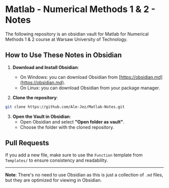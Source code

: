 # Matlab - Numerical Methods 1 & 2 - Notes

The following repository is an obsidian vault for Matlab for Numerical Methods 1 & 2 course at Warsaw University of Technology.

## How to Use These Notes in Obsidian

1. **Download and Install Obsidian**:
   - On Windows: you can download Obsidian from [https://obsidian.md](https://obsidian.md).
   - On Linux: you can download Obsidian from your package manager.

2. **Clone the repository**:
```bash
git clone https://github.com/Ale-Jez/Matlab-Notes.git
```

3. **Open the Vault in Obsidian**:
   - Open Obsidian and select **"Open folder as vault"**.
   - Choose the folder with the cloned repository.

## Pull Requests

If you add a new file, make sure to use the `Function` template from `Templates/` to ensure consistency and readability.

---

**Note**: There's no need to use Obsidian as this is just a collection of `.md` files, but they are optimized for viewing in Obsidian.

